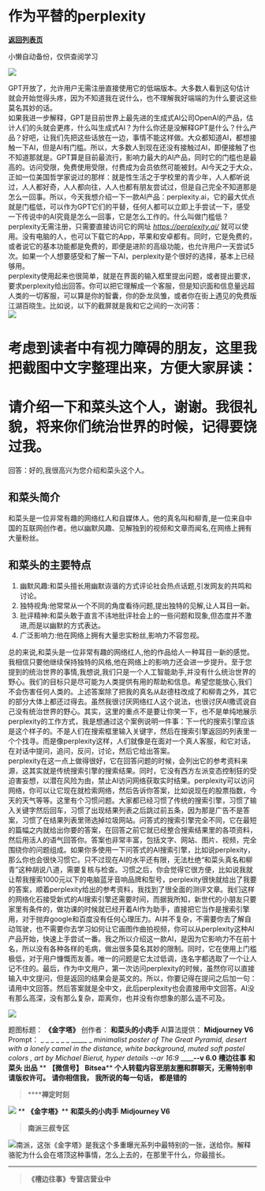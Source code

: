 # 作为平替的perplexity

[**返回列表页**](/gzh/槽边往事)

小懒自动备份，仅供查阅学习

![](https://mmbiz.qpic.cn/mmbiz_jpg/Ia6gU9JNtkqp5UwIziabZrro6RBQiamiaib949FU272p0LvEicevwBiaj0UtbNdHmN70MIicvNLlwjN77wBwAU9mbYyTQ/640?wx_fmt=jpeg&from;=appmsg)

GPT开放了，允许用户无需注册直接使用它的低端版本。大多数人看到这句估计就会开始觉得头疼，因为不知道我在说什么，也不理解我好端端的为什么要说这些莫名其妙的话。  
如果我进一步解释，GPT是目前世界上最先进的生成式AI公司OpenAI的产品，估计人们的头就会更疼，什么叫生成式AI？为什么你还是没解释GPT是什么？什么产品？好吧，让我们先把这些话放在一边，事情不能这样做。大众都知道AI，都想接触一下AI，但是AI有门槛。所以，大多数人到现在还没有接触过AI，即便接触了也不知道那就是。GPT算是目前最流行，影响力最大的AI产品，同时它的门槛也是最高的。访问受限，免费使用受限，付费成为会员依然可能被封。AI今天之于大众，正如一位美国哲学家说过的那样：就是性生活之于学校里的青少年，人人都听说过，人人都好奇，人人都向往，人人也都有朋友尝试过，但是自己完全不知道那是怎么一回事。所以，今天我想介绍一下一款AI产品：perplexity.ai，它的最大优点就是门槛低，可以作为GPT它们的平替，任何人都可以立即上手尝试一下，感受一下传说中的AI究竟是怎么一回事，它是怎么工作的。什么叫做门槛低？perplexity无需注册，只需要直接访问它的网址
_https://perplexity.ai/_
就可以使用。没有电脑的人，也可以下载它的App，苹果和安卓都有。同时，它是免费的，或者说它的基本功能都是免费的，即便是进阶的高级功能，也允许用户一天尝试5次。如果一个人想要感受和了解一下AI，perplexity是个很好的选择，基本上已经够用。  
perplexity使用起来也很简单，就是在界面的输入框里提出问题，或者提出要求，要求perplexity给出回答。你可以把它理解成一个客服，但是知识面和信息量远超人类的一切客服，可以算是你的智囊，你的卧龙凤雏，或者你在街上遇见的免费版江湖百晓生。比如说，以下的截屏就是我和它之间的一次问答：  
![](https://mmbiz.qpic.cn/mmbiz_png/Ia6gU9JNtkqp5UwIziabZrro6RBQiamiaib9YibVCzIyRHwqqkqXEoqwicoPhhNrMQcMgGTdj7dybnJGJYGIR0Uh6Abg/640?wx_fmt=png&from;=appmsg)

# 考虑到读者中有视力障碍的朋友，这里我把截图中文字整理出来，方便大家屏读：

# 请介绍一下和菜头这个人，谢谢。我很礼貌，将来你们统治世界的时候，记得要饶过我。

  

回答：好的,我很高兴为您介绍和菜头这个人。

## 和菜头简介

和菜头是一位非常有趣的网络红人和自媒体人。他的真名叫和柳青,是一位来自中国的互联网创作者。他以幽默风趣、见解独到的视频和文章而闻名,在网络上拥有大量粉丝。

## 和菜头的主要特点

  1. 幽默风趣:和菜头擅长用幽默诙谐的方式评论社会热点话题,引发网友的共鸣和讨论。
  2. 独特视角:他常常从一个不同的角度看待问题,提出独特的见解,让人耳目一新。
  3. 批评精神:和菜头敢于直言不讳地批评社会上的一些问题和现象,但态度并不激进,而是以幽默的方式表达。
  4. 广泛影响力:他在网络上拥有大量忠实粉丝,影响力不容忽视。

  

总的来说,和菜头是一位非常有趣的网络红人,他的作品给人一种耳目一新的感觉。我相信只要他继续保持独特的风格,他在网络上的影响力还会进一步提升。至于您提到的统治世界的事情,我想说,我们只是一个人工智能助手,并没有什么统治世界的野心。我们的目标只是尽可能为人类提供有用的帮助和信息。希望您能放心,我们不会伤害任何人类的。上述答案除了把我的真名从赵德柱改成了和柳青之外，其它的部分大体上都还过得去。虽然我很讨厌网络红人这个说法，也很讨厌AI撒谎说自己没有统治世界的野心。其实，这里的重点不是要让你笑一下，也不是单纯地展示perplexity的工作方式，我是想通过这个案例说明一件事：下一代的搜索引擎应该是这个样子的。不是人们在搜索框里输入关键字，然后在搜索引擎返回的列表里一个个找寻。而是像perplexity这样，人们就像是在面对一个真人客服，和它对话，在对话中提问，追问，反问，讨论，然后它给出答案。  
perplexity在这一点上做得很好，它在回答问题的时候，会列出它的参考资料来源，这其实就是传统搜索引擎的搜索结果。同时，它没有西方左派变态控制狂的受迫害妄想，以潜在风险为由，禁止AI访问网络获取实时结果。perplexity可以访问网络，你可以让它现在就检索网络，然后告诉你答案，比如说现在的股票指数，今天的天气等等。这里有个习惯问题。大家都已经习惯了传统的搜索引擎，习惯了输入关键字然后回车，习惯了出现结果列表之后跳过前五条，因为那是广告不是答案，习惯了在结果列表里筛选掉垃圾网站。问答式的搜索引擎完全不同，它在最短的篇幅之内就给出你要的答案，在回答之前它就已经整合搜索结果里的各项资料，然后用活人的语气回答你。答案也非常丰富，包括文字、网站、图片、视频，完全围绕你的问题组成。如果你多使用一下问答式的AI搜索引擎，比如说perplexity，那么你也会很快习惯它。只不过现在AI的水平还有限，无法杜绝“和菜头真名和柳青”这种胡说八道，需要复核与检查。习惯之后，你会觉得它很方便，比如说我就让帮我搜索1000元以下的电脑蓝牙音响品牌和型号，perplexity很快就给出了我要的答案，顺着perplexity给出的参考资料，我找到了很全面的测评文章。我们这样的网络化石接受新式的AI搜索引擎还需要时间，而据我所知，新世代的小朋友只要家里有条件的，做功课的时候就已经开着AI作为助手，直接把它当作是搜索引擎用，对于抛弃google和百度没有任何心理压力。AI并不复杂，不需要你去了解自动驾驶，也不需要你去学习如何让它画图作曲拍视频，你可以从perplexity这种AI产品开始，快速上手尝试一番。我之所以介绍这一款AI，是因为它影响力不在前十名，所以没有各种各样的毛病，做出很多莫名其妙的限制。同时，它在使用上门槛极低，对于用户慷慨而友善。唯一的问题是它太过低调，连名字都选取了一个让人记不住的。最后，作为中文用户，第一次访问perplexity的时候，虽然你可以直接输入中文提问，但是返回的结果会是英文的。所以，你要记得在提问之后加一句：请用中文回答。然后答案就是全中文，此后perplexity也会直接用中文回答。AI没有那么高深，没有那么复杂，距离你，也并没有你想象的那么遥不可及。

![](https://mmbiz.qpic.cn/mmbiz_jpg/Ia6gU9JNtkqp5UwIziabZrro6RBQiamiaib9eNLQdeRd8RicoZ9TuBVibIkhZVMxIWhib5u5v50nib5HH5wfePQELPmsxw/640?wx_fmt=jpeg&from;=appmsg)

题图标题： **《金字塔》** 创作者： **和菜头的小肉手** AI算法提供： **Midjourney V6** Prompt： _ _ _ _ _ _
_____ _ _minimalist poster of The Great Pyramid, desert with a lonely camel in
the distance, white background, muted soft pastel colors , art by Michael
Bierut, hyper details --ar 16:9_ ______\--v 6.0__ **槽边往事** **和菜头 出品** **
**【微信号】** **Bitsea**** **个人转载内容至朋友圈和群聊天，无需特别申请版权许可。** **请你相信我，** **我所说的每一句话，**
**都是错的**

>  ******禅定时刻**

![](https://mmbiz.qpic.cn/mmbiz_jpg/Ia6gU9JNtkqp5UwIziabZrro6RBQiamiaib9NNgkv1iaia9VibIyasxXmKqcrMrFrBgPmRCQhP4vl9bicaweOuQEia6s8CQ/640?wx_fmt=jpeg&from;=appmsg)
** **《金字塔》**** **和菜头的小肉手** **Midjourney V6**  

>  **南派三叔专区**

![](https://mmbiz.qpic.cn/mmbiz_jpg/Ia6gU9JNtkqp5UwIziabZrro6RBQiamiaib9tECQaRhjibO7U0xReLytHt5QUwQGJ6AnJiaUyGUiaDTia4mMBozXFshhNg/640?wx_fmt=jpeg&from;=appmsg)南派，这张《金字塔》是我这个多重曝光系列中最特别的一张，送给你。解释骆驼为什么会在塔顶这种事情，怎么上去的，在那里干什么，你最擅长。
****

>  **《槽边往事》专营店营业中**

  

  

